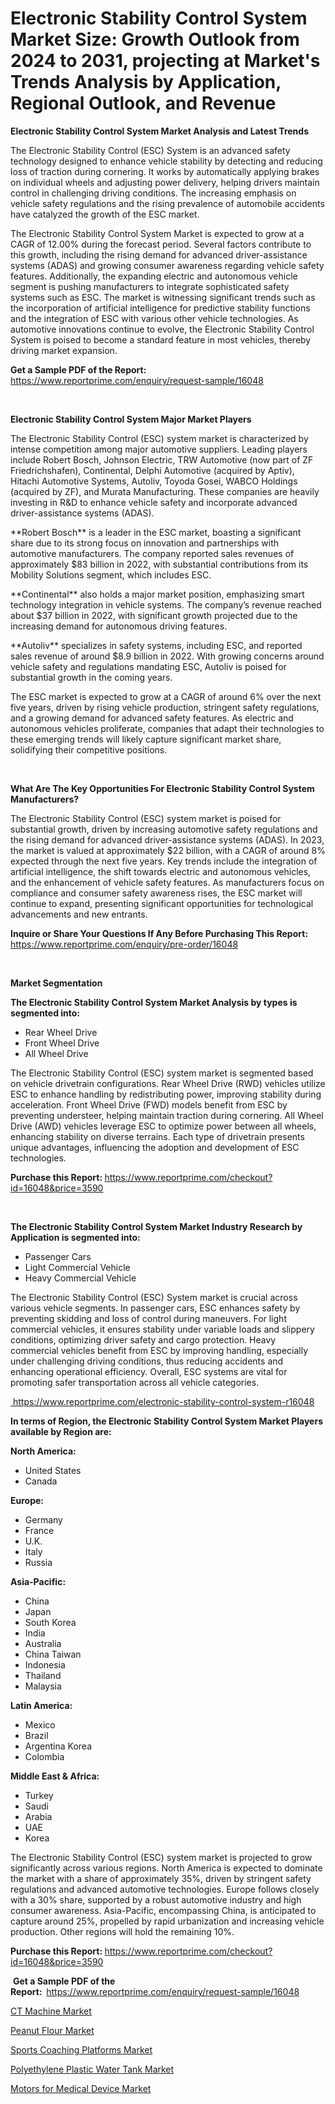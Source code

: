 <p><h1>Electronic Stability Control System Market Size: Growth Outlook from 2024 to 2031, projecting at Market's Trends Analysis by Application, Regional Outlook, and Revenue</h1></p><p><strong>Electronic Stability Control System Market Analysis and Latest Trends</strong></p>
<p><p>The Electronic Stability Control (ESC) System is an advanced safety technology designed to enhance vehicle stability by detecting and reducing loss of traction during cornering. It works by automatically applying brakes on individual wheels and adjusting power delivery, helping drivers maintain control in challenging driving conditions. The increasing emphasis on vehicle safety regulations and the rising prevalence of automobile accidents have catalyzed the growth of the ESC market. </p><p>The Electronic Stability Control System Market is expected to grow at a CAGR of 12.00% during the forecast period. Several factors contribute to this growth, including the rising demand for advanced driver-assistance systems (ADAS) and growing consumer awareness regarding vehicle safety features. Additionally, the expanding electric and autonomous vehicle segment is pushing manufacturers to integrate sophisticated safety systems such as ESC. The market is witnessing significant trends such as the incorporation of artificial intelligence for predictive stability functions and the integration of ESC with various other vehicle technologies. As automotive innovations continue to evolve, the Electronic Stability Control System is poised to become a standard feature in most vehicles, thereby driving market expansion.</p></p>
<p><strong>Get a Sample PDF of the Report:&nbsp;</strong> <a href="https://www.reportprime.com/enquiry/request-sample/16048?utm_campaign=1106&utm_medium=2&utm_source=Github&utm_content=ia&utm_term=30112024&utm_id=electronic-stability-control-system">https://www.reportprime.com/enquiry/request-sample/16048</a></p>
<p>&nbsp;</p>
<p><strong>Electronic Stability Control System Major Market Players</strong></p>
<p><p>The Electronic Stability Control (ESC) system market is characterized by intense competition among major automotive suppliers. Leading players include Robert Bosch, Johnson Electric, TRW Automotive (now part of ZF Friedrichshafen), Continental, Delphi Automotive (acquired by Aptiv), Hitachi Automotive Systems, Autoliv, Toyoda Gosei, WABCO Holdings (acquired by ZF), and Murata Manufacturing. These companies are heavily investing in R&D to enhance vehicle safety and incorporate advanced driver-assistance systems (ADAS).</p><p>**Robert Bosch** is a leader in the ESC market, boasting a significant share due to its strong focus on innovation and partnerships with automotive manufacturers. The company reported sales revenues of approximately $83 billion in 2022, with substantial contributions from its Mobility Solutions segment, which includes ESC.</p><p>**Continental** also holds a major market position, emphasizing smart technology integration in vehicle systems. The company’s revenue reached about $37 billion in 2022, with significant growth projected due to the increasing demand for autonomous driving features.</p><p>**Autoliv** specializes in safety systems, including ESC, and reported sales revenue of around $8.9 billion in 2022. With growing concerns around vehicle safety and regulations mandating ESC, Autoliv is poised for substantial growth in the coming years.</p><p>The ESC market is expected to grow at a CAGR of around 6% over the next five years, driven by rising vehicle production, stringent safety regulations, and a growing demand for advanced safety features. As electric and autonomous vehicles proliferate, companies that adapt their technologies to these emerging trends will likely capture significant market share, solidifying their competitive positions.</p></p>
<p>&nbsp;</p>
<p><strong>What Are The Key Opportunities For Electronic Stability Control System Manufacturers?</strong></p>
<p><p>The Electronic Stability Control (ESC) system market is poised for substantial growth, driven by increasing automotive safety regulations and the rising demand for advanced driver-assistance systems (ADAS). In 2023, the market is valued at approximately $22 billion, with a CAGR of around 8% expected through the next five years. Key trends include the integration of artificial intelligence, the shift towards electric and autonomous vehicles, and the enhancement of vehicle safety features. As manufacturers focus on compliance and consumer safety awareness rises, the ESC market will continue to expand, presenting significant opportunities for technological advancements and new entrants.</p></p>
<p><strong>Inquire or Share Your Questions If Any Before Purchasing This Report:</strong> <a href="https://www.reportprime.com/enquiry/pre-order/16048?utm_campaign=1106&utm_medium=2&utm_source=Github&utm_content=ia&utm_term=30112024&utm_id=electronic-stability-control-system">https://www.reportprime.com/enquiry/pre-order/16048</a></p>
<p>&nbsp;</p>
<p><strong>Market Segmentation</strong></p>
<p><strong>The Electronic Stability Control System Market Analysis by types is segmented into:</strong></p>
<p><ul><li>Rear Wheel Drive</li><li>Front Wheel Drive</li><li>All Wheel Drive</li></ul></p>
<p><p>The Electronic Stability Control (ESC) system market is segmented based on vehicle drivetrain configurations. Rear Wheel Drive (RWD) vehicles utilize ESC to enhance handling by redistributing power, improving stability during acceleration. Front Wheel Drive (FWD) models benefit from ESC by preventing understeer, helping maintain traction during cornering. All Wheel Drive (AWD) vehicles leverage ESC to optimize power between all wheels, enhancing stability on diverse terrains. Each type of drivetrain presents unique advantages, influencing the adoption and development of ESC technologies.</p></p>
<p><strong>Purchase this Report:&nbsp;</strong><a href="https://www.reportprime.com/checkout?id=16048&price=3590&utm_campaign=1106&utm_medium=2&utm_source=Github&utm_content=ia&utm_term=30112024&utm_id=electronic-stability-control-system">https://www.reportprime.com/checkout?id=16048&price=3590</a></p>
<p>&nbsp;</p>
<p><strong>The Electronic Stability Control System Market Industry Research by Application is segmented into:</strong></p>
<p><ul><li>Passenger Cars</li><li>Light Commercial Vehicle</li><li>Heavy Commercial Vehicle</li></ul></p>
<p><p>The Electronic Stability Control (ESC) System market is crucial across various vehicle segments. In passenger cars, ESC enhances safety by preventing skidding and loss of control during maneuvers. For light commercial vehicles, it ensures stability under variable loads and slippery conditions, optimizing driver safety and cargo protection. Heavy commercial vehicles benefit from ESC by improving handling, especially under challenging driving conditions, thus reducing accidents and enhancing operational efficiency. Overall, ESC systems are vital for promoting safer transportation across all vehicle categories.</p></p>
<p><a href="https://www.reportprime.com/electronic-stability-control-system-r16048?utm_campaign=1106&utm_medium=2&utm_source=Github&utm_content=ia&utm_term=30112024&utm_id=electronic-stability-control-system">&nbsp;https://www.reportprime.com/electronic-stability-control-system-r16048</a></p>
<p><strong>In terms of Region, the Electronic Stability Control System Market Players available by Region are:</strong></p>
<p>
    <p> <strong> North America: </strong>
        <ul>
            <li>United States</li>
            <li>Canada</li>
        </ul>
        </p> 
    <p> <strong> Europe: </strong>
        <ul>
            <li>Germany</li>
            <li>France</li>
            <li>U.K.</li>
            <li>Italy</li>
            <li>Russia</li>
        </ul>
        </p> 
    <p> <strong> Asia-Pacific: </strong>
        <ul>
            <li>China</li>
            <li>Japan</li>
            <li>South Korea</li>
            <li>India</li>
            <li>Australia</li>
            <li>China Taiwan</li>
            <li>Indonesia</li>
            <li>Thailand</li>
            <li>Malaysia</li>
        </ul>
        </p> 
    <p> <strong> Latin America: </strong>
        <ul>
            <li>Mexico</li>
            <li>Brazil</li>
            <li>Argentina Korea</li>
            <li>Colombia</li>
        </ul>
        </p> 
    <p> <strong> Middle East & Africa: </strong>
        <ul>
            <li>Turkey</li>
            <li>Saudi</li>
            <li>Arabia</li>
            <li>UAE</li>
            <li>Korea</li>
        </ul>
    </p>
    </p>
<p><p>The Electronic Stability Control (ESC) system market is projected to grow significantly across various regions. North America is expected to dominate the market with a share of approximately 35%, driven by stringent safety regulations and advanced automotive technologies. Europe follows closely with a 30% share, supported by a robust automotive industry and high consumer awareness. Asia-Pacific, encompassing China, is anticipated to capture around 25%, propelled by rapid urbanization and increasing vehicle production. Other regions will hold the remaining 10%.</p></p>
<p><strong>Purchase this Report: </strong><a href="https://www.reportprime.com/checkout?id=16048&price=3590&utm_campaign=1106&utm_medium=2&utm_source=Github&utm_content=ia&utm_term=30112024&utm_id=electronic-stability-control-system">https://www.reportprime.com/checkout?id=16048&price=3590</a></p>
<p>&nbsp;<strong>Get a Sample PDF of the Report:&nbsp;&nbsp;</strong><a href="https://www.reportprime.com/enquiry/request-sample/16048?utm_campaign=1106&utm_medium=2&utm_source=Github&utm_content=ia&utm_term=30112024&utm_id=electronic-stability-control-system">https://www.reportprime.com/enquiry/request-sample/16048</a></p>
<p><strong></strong></p>
<p><p><a href="https://www.linkedin.com/pulse/providing-both-historical-trends-future-projections-ct-dp1we?utm_campaign=1106&utm_medium=2&utm_source=Github&utm_content=ia&utm_term=30112024&utm_id=electronic-stability-control-system">CT Machine Market</a></p><p><a href="https://www.linkedin.com/pulse/global-perspectives-peanut-flour-market-trends-forecast-2024-0yopf?utm_campaign=1106&utm_medium=2&utm_source=Github&utm_content=ia&utm_term=30112024&utm_id=electronic-stability-control-system">Peanut Flour Market</a></p><p><a href="https://www.linkedin.com/pulse/breaking-down-sports-coaching-platforms-market-growth-46-cagr-czbcf?utm_campaign=1106&utm_medium=2&utm_source=Github&utm_content=ia&utm_term=30112024&utm_id=electronic-stability-control-system">Sports Coaching Platforms Market</a></p><p><a href="https://issuu.com/reportprime-2/docs/polyethylene-plastic-water-tank-market-size-2030.p?utm_campaign=1106&utm_medium=2&utm_source=Github&utm_content=ia&utm_term=30112024&utm_id=electronic-stability-control-system">Polyethylene Plastic Water Tank Market</a></p><p><a href="https://issuu.com/reportprime-2/docs/motors-for-medical-device-market-size-2030.pptx?utm_campaign=1106&utm_medium=2&utm_source=Github&utm_content=ia&utm_term=30112024&utm_id=electronic-stability-control-system">Motors for Medical Device Market</a></p></p>